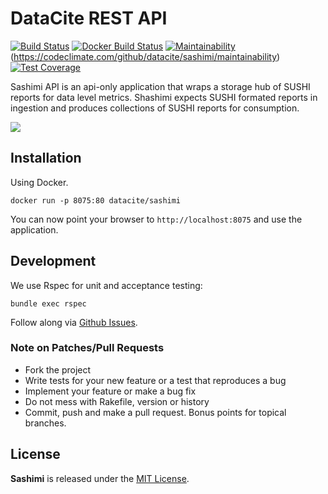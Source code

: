 # DataCite REST API

[![Build Status](https://travis-ci.org/datacite/sashimi.svg?branch=master)](https://travis-ci.org/datacite/sashimi) [![Docker Build Status](https://img.shields.io/docker/build/datacite/sashimi.svg)](https://hub.docker.com/r/datacite/sashimi/) [![Maintainability](https://api.codeclimate.com/v1/badges/dddd95f9f6f354b7af93/maintainability)](https://codeclimate.com/github/datacite/sashimi/maintainability) (https://codeclimate.com/github/datacite/sashimi/maintainability) [![Test Coverage](https://api.codeclimate.com/v1/badges/dddd95f9f6f354b7af93/test_coverage)](https://codeclimate.com/github/datacite/sashimi/test_coverage)

Sashimi API is an api-only application that wraps a storage hub of SUSHI reports for data level metrics. Shashimi expects SUSHI formated reports in ingestion and produces collections of SUSHI reports for consumption.


![]("https://fthmb.tqn.com/C6mkh3RMG43enijMEMaM2UeBMZY=/960x0/filters:no_upscale()/Fresh-sashimi-GettyImages-86057409-58a0f05e3df78c475826b7de.jpg")



## Installation

Using Docker.

```
docker run -p 8075:80 datacite/sashimi
```

You can now point your browser to `http://localhost:8075` and use the application.

## Development

We use Rspec for unit and acceptance testing:

```
bundle exec rspec
```

Follow along via [Github Issues](https://github.com/datacite/sashimi/issues).

### Note on Patches/Pull Requests

* Fork the project
* Write tests for your new feature or a test that reproduces a bug
* Implement your feature or make a bug fix
* Do not mess with Rakefile, version or history
* Commit, push and make a pull request. Bonus points for topical branches.

## License
**Sashimi** is released under the [MIT License](https://github.com/datacite/sashimi/blob/master/LICENSE).
